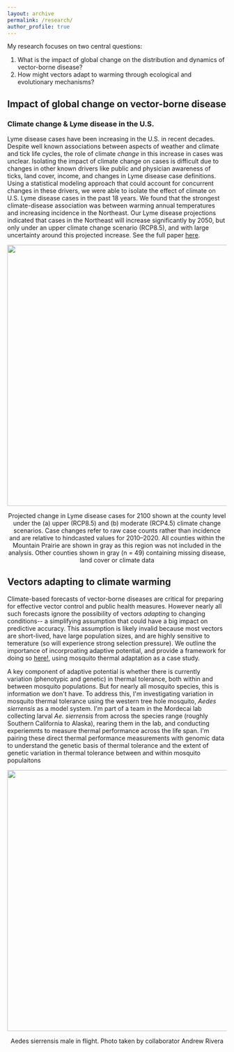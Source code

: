 ```yaml
---
layout: archive
permalink: /research/
author_profile: true
---
```


My research focuses on two central questions: 
1) What is the impact of global change on the distribution and dynamics of vector-borne disease?
2) How might vectors adapt to warming through ecological and evolutionary mechanisms?

## Impact of global change on vector-borne disease ##

### Climate change & Lyme disease in the U.S. ###

Lyme disease cases have been increasing in the U.S. in recent decades. Despite well known associations between aspects of weather and climate and tick life cycles, the role of climate *change* in this increase in cases was unclear. Isolating the impact of climate change on cases is difficult due to changes in other known drivers like public and physician awareness of ticks, land cover, income, and changes in Lyme disease case definitions.  Using a statistical modeling approach that could account for concurrent changes in these drivers, we were able to isolate the effect of climate on U.S. Lyme disease cases in the past 18 years. We found that the strongest climate-disease association was between warming annual temperatures and increasing incidence in the Northeast. Our Lyme disease projections indicated that cases in the Northeast will increase significantly by 2050, but only under an upper climate change scenario (RCP8.5), and with large uncertainty around this projected increase. See the full paper [here](https://onlinelibrary.wiley.com/doi/full/10.1111/gcb.15435).

<p align="center">
  <img width="600"
    src="http://lcouper.github.io/assets/Couper_GCB_Figure3.jpg">
  </p>    
<p align="center"> 
Projected change in Lyme disease cases for 2100 shown at the county level under the (a) upper (RCP8.5) and (b) moderate (RCP4.5) climate change scenarios. Case changes refer to raw case counts rather than incidence and are relative to hindcasted values for 2010–2020. All counties within the Mountain Prairie are shown in gray as this region was not included in the analysis. Other counties shown in gray (n = 49) containing missing disease, land cover or climate data
 </p>  





## Vectors adapting to climate warming ##

Climate-based forecasts of vector-borne diseases are critical for preparing for effective vector control and public health measures. However nearly all such forecasts ignore the possibility of vectors *adapting* to changing conditions-- a simplifying assumption that could have a big impact on predictive accuracy. This assumption is likely invalid because most vectors are short-lived, have large population sizes, and are highly sensitive to temerature (so will experience strong selection pressure). We outline the importance of incorproating adaptive potential, and provide a framework for doing so [here!](https://elifesciences.org/articles/69630), using mosquito thermal adaptation as a case study.


A key component of adaptive potential is whether there is currently variation (phenotypic and genetic) in thermal tolerance, both within and between mosquito populations. But for nearly all mosquito species, this is information we don't have. To address this, I'm investigating variation in mosquito thermal tolerance using the western tree hole mosquito, *Aedes sierrensis* as a model system. I'm part of a team in the Mordecai lab collecting larval *Ae. sierrensis* from across the species range (roughly Southern California to Alaska), rearing them in the lab, and conducting experiemnts to measure thermal performance across the life span. I'm pairing these direct thermal performance measurements with genomic data to understand the genetic basis of thermal tolerance and the extent of genetic variation in thermal tolerance between and within mosquito populaitons

<p align="center">
  <img width="600"
    src="http://lcouper.github.io/assets/MaleinFlight.jpg">
  </p>    
<p align="center"> 
  Aedes sierrensis male in flight. Photo taken by collaborator Andrew Rivera  </p>  







